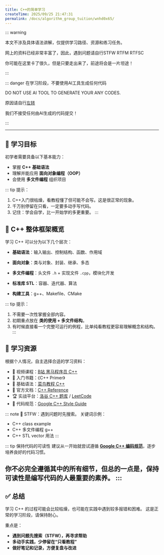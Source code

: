 ```yaml
---
title: C++的简单学习
createTime: 2025/09/25 21:47:31
permalink: /docs/algorithm_group_tuition/wnhd0x65/
---
```

<!--
 *  _   _  _______   _______   _____  
 * | \ | ||  ___\ \ / /_   _| |  ___| 
 * |  \| || |__  \ V /  | |   | |__   
 * | . ` ||  __| /   \  | |   |  __|  
 * | |\  || |___/ /^\ \ | |   | |___  
 * \_| \_/\____/\/   \/ \_/   \____/  
 * 
 * @Author: ziyu (Chen Zhaoyu)
 * @Date: 2025-09-25 21:47:31
 * @LastEditors: ziyu (Chen Zhaoyu)
 * @LastEditTime: 2025-09-25 21:47:40
 * @Description: 
 * Copyright (c) 2025 by XAUT NEXT-E/ziyu, All Rights Reserved. 
-->

::: warning

本文不涉及具体语法讲解，仅提供学习路径、资源和练习任务。

网上的资料已经非常丰富了，因此，遇到问题请自行STFW RTFM RTFSC

你可能在这里卡了很久，但是只要走出来了，前途将会是一片坦途！

:::

::: danger 在学习阶段，不要使用AI工具生成任何代码

DO NOT USE AI TOOL TO GENERATE YOUR ANY CODES.

原因请自行[左转](./0.如何学习和如何提问.md)

我们不接受任何由AI生成的代码提交！

:::

---

## 🚀 学习目标

初学者需要具备以下基本能力：

- 掌握 **C++ 基础语法**
- 理解并能应用 **面向对象编程（OOP）**
- 会使用 **多文件编程** 组织项目

::: tip 提示：
1. C++入门很枯燥，看教程懂了但可能不会写。这是很正常的现象。
2. 千万别停留在只看，一定要多动手写代码。
3. 记住：学会自学，比一开始学的多更重要。
:::

## 🧩 C++ 整体框架概览

学习 C++ 可以分为以下几个层次：

- ​**基础语法**​：输入输出、控制结构、函数、作用域
  
- ​**面向对象**​：类与对象、封装、继承、多态
  
- ​**多文件编程**​：头文件 `.h` + 实现文件 `.cpp`，模块化开发
  
- ​**标准库 STL**​：容器、迭代器、算法
  
- ​**构建工具**​：g++、Makefile、CMake
  

::: tip 提示：
1. 不需要一次性掌握全部内容。
2. 初期重点放在 ​**类的使用 + 多文件结构**​。
3. 有时候直接看一个完整可运行的例程，比单纯看教程更容易理解概念和结构。
:::

## 🔗 学习资源

根据个人情况，自主选择合适的学习资料：

- 🎥 视频课程：[B站 黑马程序员 C++](https://www.bilibili.com/video/BV1et411b73Z/)
- 📖 入门书籍：《C++ Primer》
- 🌱 基础语法：[菜鸟教程 C++](https://www.runoob.com/cplusplus/cpp-tutorial.html)
- 📘 官方文档：[C++ Reference](https://en.cppreference.com/w/)
- 🏆 实战平台：[洛谷 C++ 题库](https://www.luogu.com.cn/problem/list?tag=C%2B%2B%E5%9F%BA%E7%A1%80) / [LeetCode](https://leetcode.cn/)
- 🧾 代码规范：[Google C++ Style Guide]()

::: note 🔎 STFW：遇到问题时先搜索。
关键词示例：

- C++ class example
- C++ 多文件编程 g++
- C++ STL vector 用法
:::

::: tip 保持代码的可读性
建议从一开始就尝试遵循 [​**Google C++ 编码规范**](https://zh-google-styleguide.readthedocs.io/en/latest/google-cpp-styleguide/contents.html)​，逐步培养良好的代码习惯。

你不必完全遵循其中的所有细节，但总的一点是，保持可读性是编写代码的人最重要的素养。
::: 
---

## ✅ 总结

学习 C++ 的过程可能会比较枯燥，也可能在实践中遇到较多报错和困难。
这是正常的学习阶段，请保持耐心。

重点是：

- **遇到问题先搜索（STFW），再寻求帮助**
- **多动手实践，少停留在“只看教程”**
- **做好笔记和记录，方便复盘与改进**

